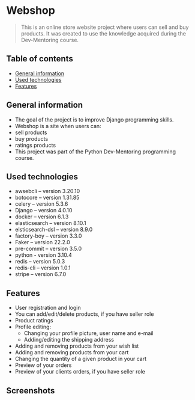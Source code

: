 # Webshop
> This is an online store website project where users can sell and buy products. It was created to use the knowledge acquired during the Dev-Mentoring course.

## Table of contents
* [General information](#general-information)
* [Used technologies](#used-technologies)
* [Features](#features)


## General information
- The goal of the project is to improve Django programming skills.
- Webshop is a site when users can:
- sell products
- buy products
- ratings products
- This project was part of the Python Dev-Mentoring programming course.

## Used technologies
- awsebcli – version 3.20.10
- botocore – version 1.31.85
- celery – version 5.3.6
- Django – version 4.0.10
- docker – version 6.1.3
- elasticsearch – version 8.10.1
- elsticsearch-dsl – version 8.9.0
- factory-boy – version 3.3.0
- Faker – version 22.2.0
- pre-commit – version 3.5.0
- python - version 3.10.4
- redis – version 5.0.3
- redis-cli – version 1.0.1
- stripe – version 6.7.0


## Features
- User registration and login
- You can add/edit/delete products, if you have seller role
- Product ratings
- Profile editing:
	- Changing your profile picture, user name and e-mail
	- Adding/editing the shipping address
- Adding and removing products from your wish list
- Adding and removing products from your cart
- Changing the quantity of a given product in your cart
- Preview of your orders
- Preview of your clients orders, if you have seller role


## Screenshots
